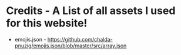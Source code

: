 # Credits - A List of all assets I used for this website!

- emojis.json - https://github.com/chalda-pnuzig/emojis.json/blob/master/src/array.json
